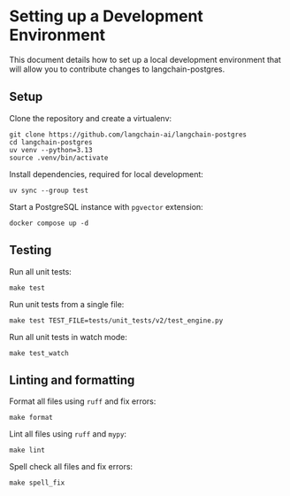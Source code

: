 # Setting up a Development Environment

This document details how to set up a local development environment that will
allow you to contribute changes to langchain-postgres.

## Setup

Clone the repository and create a virtualenv:
```shell
git clone https://github.com/langchain-ai/langchain-postgres
cd langchain-postgres
uv venv --python=3.13
source .venv/bin/activate
```

Install dependencies, required for local development:
```shell
uv sync --group test
```

Start a PostgreSQL instance with `pgvector` extension:
```shell
docker compose up -d
```

## Testing

Run all unit tests:
```shell
make test
```

Run unit tests from a single file:
```shell
make test TEST_FILE=tests/unit_tests/v2/test_engine.py
```

Run all unit tests in watch mode:
```shell
make test_watch
```

## Linting and formatting

Format all files using `ruff` and fix errors:
```shell
make format
```

Lint all files using `ruff` and `mypy`:
```shell
make lint
```

Spell check all files and fix errors:
```shell
make spell_fix
```
